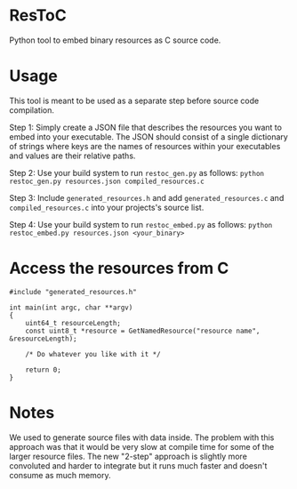 # ResToC

Python tool to embed binary resources as C source code.

# Usage

This tool is meant to be used as a separate step before source code compilation.

Step 1: Simply create a JSON file that describes the resources you want to embed into your executable. The JSON should consist of a single dictionary of strings where keys are the names of resources within your executables and values are their relative paths.

Step 2: Use your build system to run `restoc_gen.py` as follows: `python restoc_gen.py resources.json compiled_resources.c`

Step 3: Include `generated_resources.h` and add `generated_resources.c` and `compiled_resources.c` into your projects's source list.

Step 4: Use your build system to run `restoc_embed.py` as follows: `python restoc_embed.py resources.json <your_binary>`

# Access the resources from C

```
#include "generated_resources.h"

int main(int argc, char **argv)
{
	uint64_t resourceLength;
	const uint8_t *resource = GetNamedResource("resource name", &resourceLength);

	/* Do whatever you like with it */

	return 0;
}
```

# Notes

We used to generate source files with data inside. The problem with this approach was that it would be very slow at compile time for some of the larger resource files. The new "2-step" approach is slightly more convoluted and harder to integrate but it runs much faster and doesn't consume as much memory.
